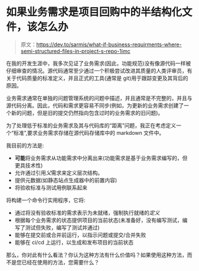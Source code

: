 # 如果业务需求是项目回购中的半结构化文件，该怎么办

> 原文：<https://dev.to/sarmis/what-if-business-requirments-where-semi-structured-files-in-project-s-repo-1imc>

在我的开发生涯中，我多次见证了业务需求(因此，功能规范)没有像源代码一样被仔细审查的情况。源代码通常至少通过一个积极尝试改进其质量的人类评审员，有关于代码质量的标准定义，并且正式的工具(通常是 git)用于跟踪变更及其背后的原因。

业务需求通常在单独的问题管理系统的问题中描述，并且通常是不完整的，并且与源代码分离。因此，代码和需求更容易不同步(例如，为更新的业务需求创建了一个新的问题，但是旧的提交仍然指向包含过时的业务需求的旧问题)。

为了处理低于标准的业务需求及其与代码库的“距离”问题，我正在考虑定义一个“标准”,要求业务需求存储在源代码存储库中的 markdown 文件中。

我目前的方法是:

*   **可能**将业务需求从功能需求中分离出来(功能需求是基于业务需求编写的，但更具技术性)
*   允许通过引用*父*需求来定义层次结构。
*   提供元数据(如静态站点生成器中的前置内容)
*   将验收标准与测试用例联系起来

将构建一个命令行实用程序，它将:

*   通过将没有验收标准的需求表示为未就绪，强制执行就绪的*定义*
*   根据每个业务需求的状态提供项目的当前状态(未准备好，没有编写测试，编写了测试但失败，编写了测试并通过)
*   能够在提交前或合并前运行，以指示问题或提交/合并失败
*   能够在 ci/cd 上运行，以生成和发布项目的当前状态

那么，你对此有什么看法？你认为这种方法有什么价值吗？如果使用这种方法，而不是您已经在使用的方法，您需要什么？